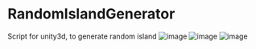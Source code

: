 # RandomIslandGenerator
Script for unity3d, to generate random island
![image](https://github.com/lordireality/RandomIslandGenerator/assets/68060177/3d7f7ff6-6c41-446a-b7f8-5a0344c7c535)
![image](https://github.com/lordireality/RandomIslandGenerator/assets/68060177/dbb8f194-a543-4cfc-a404-b4eb27e7aea4)
![image](https://github.com/lordireality/RandomIslandGenerator/assets/68060177/e66969b5-c80d-4e5a-a1ff-ba9c6fe57b13)
